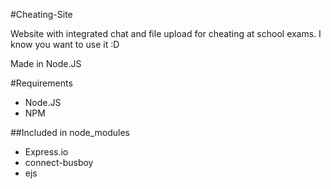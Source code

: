 #Cheating-Site

Website with integrated chat and file upload for cheating at school exams. I know you want to use it :D

Made in Node.JS

#Requirements

* Node.JS
* NPM
 
##Included in node_modules
* Express.io
* connect-busboy
* ejs
